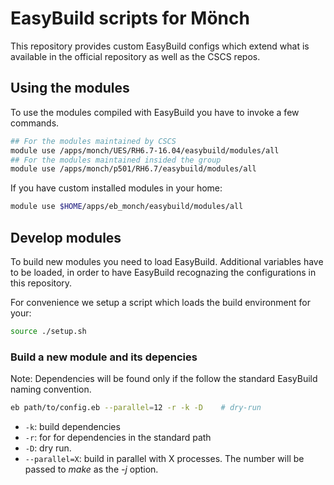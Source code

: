 # EasyBuild scripts for Mönch

This repository provides custom EasyBuild configs which extend what is available in the official repository as well as the CSCS repos.

## Using the modules

To use the modules compiled with EasyBuild you have to invoke a few commands.

```bash
## For the modules maintained by CSCS
module use /apps/monch/UES/RH6.7-16.04/easybuild/modules/all
## For the modules maintained insided the group
module use /apps/monch/p501/RH6.7/easybuild/modules/all
```

If you have custom installed modules in your home:
```bash
module use $HOME/apps/eb_monch/easybuild/modules/all
```

## Develop modules

To build new modules you need to load EasyBuild. Additional variables have to be loaded, in order to have EasyBuild recognazing the configurations in this repository.

For convenience we setup a script which loads the build environment for your:

```bash
source ./setup.sh
```

### Build a new module and its depencies
Note: Dependencies will be found only if the follow the standard EasyBuild naming convention.


```bash
eb path/to/config.eb --parallel=12 -r -k -D    # dry-run
```

* ```-k```: build dependencies
* ```-r```: for for dependencies in the standard path
* ```-D```: dry run.
* ```--parallel=X```: build in parallel with X processes. The number will be passed to *make* as the *-j* option.

